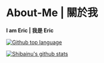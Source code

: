 # About-Me | 關於我
**I am Eric | 我是 Eric**

[![Github top language](https://img.shields.io/github/languages/top/Eric101201/dc-bot?style=for-the-badge)](https://github.com/Eric101201/dc-bot)

[![Shibainu's github stats](https://github-readme-stats.vercel.app/api?username=Eric101201&count_private=true&show_icons=true&theme=cobalt&include_all_commits=true)](https://github.com/Eric101201)
